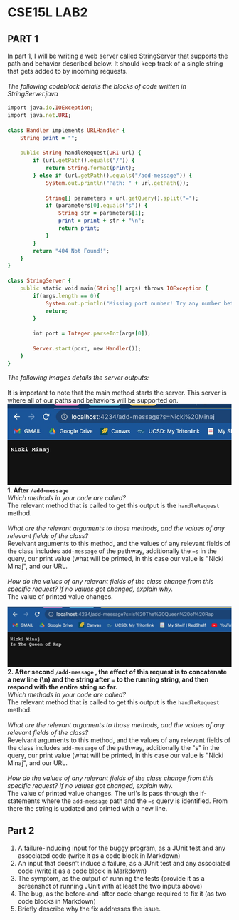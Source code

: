 # CSE15L LAB2
## PART 1
In part 1, I will be writing a web server called StringServer that supports the path and behavior described below. It should keep track of a single string that gets added to by incoming requests. <br>
<br>
*The following codeblock details the blocks of code written in StringServer.java* <br>
```ruby
import java.io.IOException;
import java.net.URI;

class Handler implements URLHandler {
    String print = "";

    public String handleRequest(URI url) {
        if (url.getPath().equals("/")) {
            return String.format(print);
        } else if (url.getPath().equals("/add-message")) {
            System.out.println("Path: " + url.getPath());

            String[] parameters = url.getQuery().split("=");
            if (parameters[0].equals("s")) {
                String str = parameters[1];
                print = print + str + "\n";
                return print;
            }
        }
        return "404 Not Found!";
    }
}

class StringServer {
    public static void main(String[] args) throws IOException {
        if(args.length == 0){
            System.out.println("Missing port number! Try any number between 1024 to 49151");
            return;
        }

        int port = Integer.parseInt(args[0]);

        Server.start(port, new Handler());
    }
}
```
*The following images details the server outputs:* <br>
<br>
It is important to note that the main method starts the server. This server is where all of our paths and behaviors will be supported on.
![Image](lab2_8.jpg) <br>
**1. After `/add-message`** <br>
*Which methods in your code are called?*<br>
The relevant method that is called to get this output is the `handleRequest` method. <br>
<br>
*What are the relevant arguments to those methods, and the values of any relevant fields of the class?* <br>
Revelvant arguments to this method, and the values of any relevant fields of the class includes `add-message` of the pathway, additionally the `=s` in the query, our print value (what will be printed, in this case our value is "Nicki Minaj", and our URL. <br>
<br>
*How do the values of any relevant fields of the class change from this specific request? If no values got changed, explain why.* <br>
The value of printed value changes.  


![Image](lab2_10.jpg) <br>
**2. After second `/add-message` , the effect of this request is to concatenate a new line (\n) and the string after = to the running string, and then respond with the entire string so far.** <br>
*Which methods in your code are called?*<br>
The relevant method that is called to get this output is the `handleRequest` method. <br>
<br>
*What are the relevant arguments to those methods, and the values of any relevant fields of the class?* <br>
Revelvant arguments to this method, and the values of any relevant fields of the class includes `add-message` of the pathway, additionally the "s" in the query, our print value (what will be printed, in this case our value is "Nicki Minaj", and our URL. <br>
<br>
*How do the values of any relevant fields of the class change from this specific request? If no values got changed, explain why.* <br>
The value of printed value changes. The url's is pass through the if-statements where the `add-message` path and the `=s` query is identified. From there the string is updated and printed with a new line.

## Part 2
1. A failure-inducing input for the buggy program, as a JUnit test and any associated code (write it as a code block in Markdown)
2. An input that doesn’t induce a failure, as a JUnit test and any associated code (write it as a code block in Markdown)
3. The symptom, as the output of running the tests (provide it as a screenshot of running JUnit with at least the two inputs above)
4. The bug, as the before-and-after code change required to fix it (as two code blocks in Markdown)
5. Briefly describe why the fix addresses the issue.
